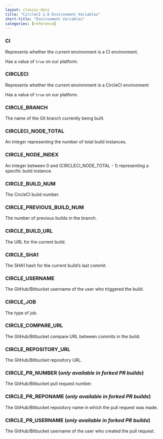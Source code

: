 ```yaml
---
layout: classic-docs
title: "CircleCI 2.0 Environment Variables"
short-title: "Environment Variables"
categories: [reference]
---
```


### CI

Represents whether the current environment is a CI environment.

Has a value of `true` on our platform.

### CIRCLECI

Represents whether the current environment is a CircleCI environment

Has a value of `true` on our platform.

### CIRCLE_BRANCH

The name of the Git branch currently being built.

### CIRCLECI_NODE_TOTAL

An integer representing the number of total build instances.

### CIRCLE_NODE_INDEX

An integer between 0 and (CIRCLECI_NODE_TOTAL - 1) representing a specific build instance.

### CIRCLE_BUILD_NUM

The CircleCI build number.

### CIRCLE_PREVIOUS_BUILD_NUM

The number of previous builds in the branch.

### CIRCLE_BUILD_URL

The URL for the current build.

### CIRCLE_SHA1

The SHA1 hash for the current build’s last commit.

### CIRCLE_USERNAME

The GitHub/Bitbucket username of the user who triggered the build.

### CIRCLE_JOB

The type of job.

### CIRCLE_COMPARE_URL

The GitHub/Bitbucket compare URL between commits in the build.

### CIRCLE_REPOSITORY_URL

The GitHub/Bitbucket repository URL.

### CIRCLE_PR_NUMBER (_only available in forked PR builds_)

The GitHub/Bitbucket pull request number.

### CIRCLE_PR_REPONAME (_only available in forked PR builds_)

The GitHub/Bitbucket repository name in which the pull request was made.

### CIRCLE_PR_USERNAME (_only available in forked PR builds_)

The GitHub/Bitbucket username of the user who created the pull request.
